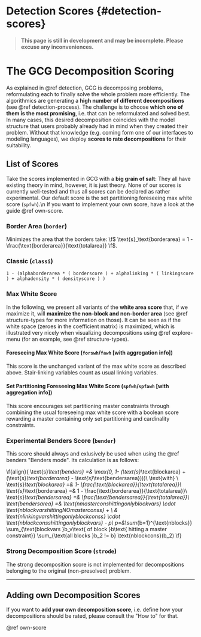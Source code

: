 # Detection Scores {#detection-scores}
> **This page is still in development and may be incomplete. Please excuse any inconveniences.**

# The GCG Decomposition Scoring
As explained in @ref detection, GCG is decomposing problems, reformulating each to finally solve the whole 
problem more efficiently. The algorithmics are generating a **high number of different decompositions** 
(see @ref detection-process).
The challenge is to choose **which one of them is the most promising**, i.e. that can be reformulated and solved
best. In many cases, this desired decomposition coincides with the model structure that users probably already
had in mind when they created their problem. Without that knowledge (e.g. coming form one of our interfaces to
modeling languages), we deploy **scores to rate decompositions** for their suitability.

## List of Scores
Take the scores implemented in GCG with a **big grain of salt**: They all have existing theory in mind, however,
it is just theory. None of our scores is currently well-tested and thus all scores can be declared as rather
experimental. Our default score is the set partitioning foreseeing max white score (`spfwh`).\n
If you want to implement your own score, have a look at the guide @ref own-score.

### Border Area (`border`)
Minimizes the area that the borders take:
\f$ \text{s}_\text{borderarea} = 1 - \frac{\text{borderarea}}{\text{totalarea}} \f$.

### Classic (`classi`)
```
1 - (alphaborderarea * ( borderscore ) + alphalinking * ( linkingscore ) + alphadensity * ( densityscore ) )
```

### Max White Score
In the following, we present all variants of the **white area score** that, if we maximize it, will 
**maximize the non-block and non-border area** (see @ref structure-types for more information on those).
It can be seen as if the white space (zeroes in the coefficient matrix) is maximized, which is illustrated very 
nicely when visualizing decompositions using @ref explore-menu (for an example, see @ref structure-types).

#### Foreseeing Max White Score (`forswh`/`fawh` [with aggregation info])
This score is the unchanged variant of the max white score as described above. Stair-linking variables count 
as usual linking variables.

#### Set Partitioning Foreseeing Max White Score (`spfwh`/`spfawh` [with aggregation info])
This score encourages set partitioning master constraints through combining the usual foreseeing max white score with a 
boolean score rewarding a master containing only set partitioning and cardinality constraints.

### Experimental Benders Score (`bender`)
This score should always and exlusively be used when using the @ref benders "Benders mode". Its calculation is as follows:

\f{align}{ 
    \text{s}_\text{benders} =& \max(0, 1- (\text{s}_\text{blockarea} + (\text{s}_\text{borderarea} - \text{s}_\text{bendersarea})))\\
    \text{with} \\
    \text{s}_\text{blockarea} =& 1- \frac{\text{blockarea}}{\text{totalarea}}\\
    \text{s}_\text{borderarea} =& 1 - \frac{\text{borderarea}}{\text{totalarea}}\\
    \text{s}_\text{bendersarea} =& \frac{\text{bendersarea}}{\text{totalarea}}\\
    \text{bendersarea} =& \text{nmasterconshittingonlyblockvars} \cdot \text{nblockvarshittingNOmasterconss} + \\
                        & \text{nlinkingvarshittingonlyblockconss} \cdot \text{nblockconsshittingonlyblockvars} - p\\
    p=&\sum_{b=1}^{\text{nblocks}} \sum_{\text{blockvars }b_v\text{ of block }b\text{ hitting a master constraint}} \sum_{\text{all blocks }b_2 != b} \text{nblockcons}(b_2)
\f}

### Strong Decomposition Score (`strode`)
The strong decomposition score is not implemented for decompositions belonging to the original (non-presolved) problem.

<hr>

## Adding own Decomposition Scores
If you want to **add your own decomposition score**, i.e. define how your decompositions should
be rated, please consult the "How to" for that.

@ref own-score
